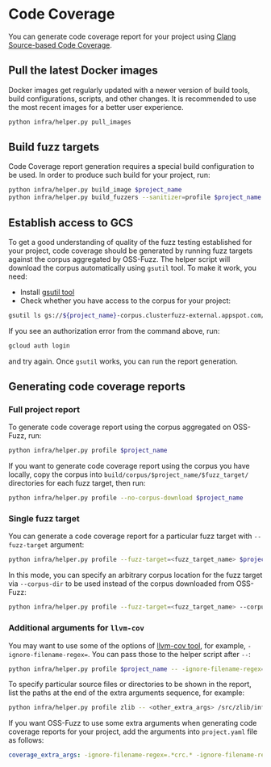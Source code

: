 # Code Coverage

You can generate code coverage report for your project using [Clang Source-based
Code Coverage].


## Pull the latest Docker images

Docker images get regularly updated with a newer version of build tools, build
configurations, scripts, and other changes. It is recommended to use the most
recent images for a better user experience.


```bash
python infra/helper.py pull_images
```


## Build fuzz targets

Code Coverage report generation requires a special build configuration to be
used. In order to produce such build for your project, run:

```bash
python infra/helper.py build_image $project_name
python infra/helper.py build_fuzzers --sanitizer=profile $project_name
```


## Establish access to GCS

To get a good understanding of quality of the fuzz testing established for your
project, code coverage should be generated by running fuzz targets against the
corpus aggregated by OSS-Fuzz. The helper script will download the corpus
automatically using `gsutil` tool. To make it work, you need:

* Install [gsutil tool]
* Check whether you have access to the corpus for your project:

```bash
gsutil ls gs://${project_name}-corpus.clusterfuzz-external.appspot.com/
```

If you see an authorization error from the command above, run:

```bash
gcloud auth login
```

and try again. Once `gsutil` works, you can run the report generation.


## Generating code coverage reports

### Full project report

To generate code coverage report using the corpus aggregated on OSS-Fuzz, run:

```bash
python infra/helper.py profile $project_name
```

If you want to generate code coverage report using the corpus you have locally,
copy the corpus into `build/corpus/$project_name/$fuzz_target/` directories for
each fuzz target, then run:

```bash
python infra/helper.py profile --no-corpus-download $project_name
```

### Single fuzz target

You can generate a code coverage report for a particular fuzz target with
`--fuzz-target` argument:

```bash
python infra/helper.py profile --fuzz-target=<fuzz_target_name> $project_name
```

In this mode, you can specify an arbitrary corpus location for the fuzz target
via `--corpus-dir` to be used instead of the corpus downloaded from OSS-Fuzz:

```bash
python infra/helper.py profile --fuzz-target=<fuzz_target_name> --corpus-dir=<my_local_corpus_dir> $project_name
```

### Additional arguments for `llvm-cov`

You may want to use some of the options of [llvm-cov tool], for example,
`-ignore-filename-regex=`. You can pass those to the helper script after `--`:

```bash
python infra/helper.py profile $project_name -- -ignore-filename-regex=.*code/to/be/ignored/.* <other_extra_args>
```

To specify particular source files or directories to be shown in the report,
list the paths at the end of the extra arguments sequence, for example:

```bash
python infra/helper.py profile zlib -- <other_extra_args> /src/zlib/inftrees.c /src/zlib_uncompress_fuzzer.cc /src/zlib/zutil.c
```

If you want OSS-Fuzz to use some extra arguments when generating code coverage
reports for your project, add the arguments into `project.yaml` file as follows:

```yaml
coverage_extra_args: -ignore-filename-regex=.*crc.* -ignore-filename-regex=.*adler.* <other_extra_args>
```


[Clang Source-based Code Coverage]: https://clang.llvm.org/docs/SourceBasedCodeCoverage.html
[gsutil tool]: https://cloud.google.com/storage/docs/gsutil_install
[llvm-cov tool]: https://llvm.org/docs/CommandGuide/llvm-cov.html
